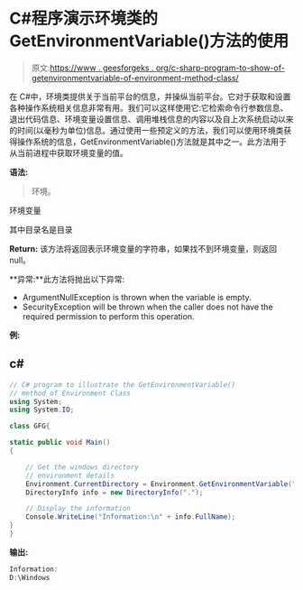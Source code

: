 # C#程序演示环境类的 GetEnvironmentVariable()方法的使用

> 原文:[https://www . geesforgeks . org/c-sharp-program-to-show-of-getenvironmentvariable-of-environment-method-class/](https://www.geeksforgeeks.org/c-sharp-program-to-show-the-use-of-getenvironmentvariable-method-of-environment-class/)

在 C#中，环境类提供关于当前平台的信息，并操纵当前平台。它对于获取和设置各种操作系统相关信息非常有用。我们可以这样使用它:它检索命令行参数信息、退出代码信息、环境变量设置信息、调用堆栈信息的内容以及自上次系统启动以来的时间(以毫秒为单位)信息。通过使用一些预定义的方法，我们可以使用环境类获得操作系统的信息，GetEnvironmentVariable()方法就是其中之一。此方法用于从当前进程中获取环境变量的值。

**语法:**

> 环境。

环境变量

其中目录名是目录

**Return:** 该方法将返回表示环境变量的字符串，如果找不到环境变量，则返回 null。

**异常:**此方法将抛出以下异常:

*   ArgumentNullException is thrown when the variable is empty.
*   SecurityException will be thrown when the caller does not have the required permission to perform this operation.

**例:**

## c#

```cs
// C# program to illustrate the GetEnvironmentVariable()
// method of Environment Class
using System;
using System.IO;

class GFG{

static public void Main()
{

    // Get the windows directory
    // environment details
    Environment.CurrentDirectory = Environment.GetEnvironmentVariable("windir");
    DirectoryInfo info = new DirectoryInfo(".");

    // Display the information
    Console.WriteLine("Information:\n" + info.FullName);
}
}
```

**输出:**

```cs
Information:
D:\Windows
```